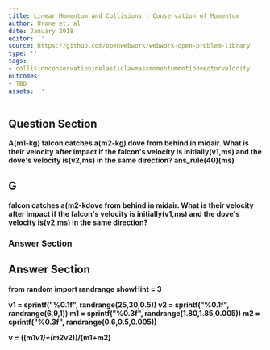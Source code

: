 ```yaml
---
title: Linear Momentum and Collisions - Conservation of Momentum
author: Urone et. al
date: January 2018
editor: ''
source: https://github.com/openwebwork/webwork-open-problem-library
type: ''
tags:
- collisionconservationinelasticlawmassmomentummotionvectorvelocity
outcomes:
- TBD
assets: ''
---
```


## Question Section 

<b>
A(m1-kg) falcon catches a(m2-kg) dove from behind in midair. What is their velocity after impact if the falcon's velocity is initially(v1,ms) and the dove's velocity is(v2,ms) in the same direction?
ans_rule(40)(ms)

## G
falcon catches a(m2-kdove from behind in midair. What is their velocity after impact if the falcon's velocity is initially(v1,ms) and the dove's velocity is(v2,ms) in the same direction?
### Answer Section


## Answer Section

from random import randrange
showHint = 3

v1 = sprintf("%0.1f", randrange(25,30,0.5))
v2 = sprintf("%0.1f", randrange(6,9,1))
m1 = sprintf("%0.3f", randrange(1.80,1.85,0.005))
m2 = sprintf("%0.3f", randrange(0.6,0.5,0.005))

v = ((m1*v1)+(m2*v2))/(m1+m2)